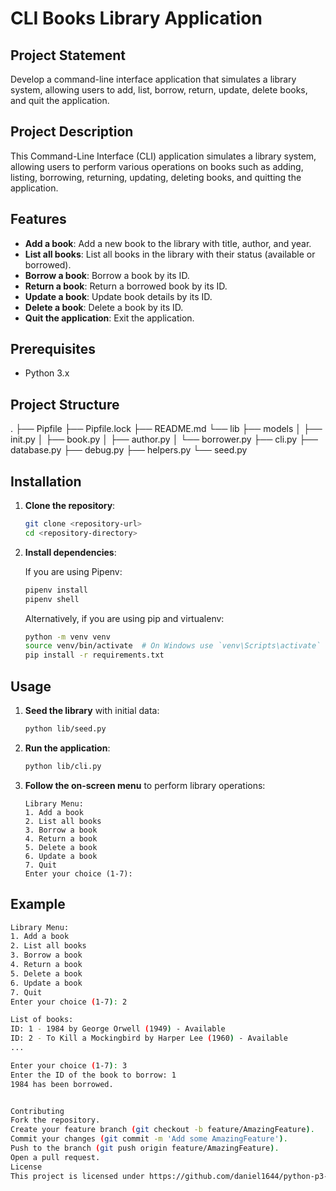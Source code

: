 # CLI Books Library Application

## Project Statement

Develop a command-line interface application that simulates a library system, allowing users to add, list, borrow, return, update, delete books, and quit the application.

## Project Description

This Command-Line Interface (CLI) application simulates a library system, allowing users to perform various operations on books such as adding, listing, borrowing, returning, updating, deleting books, and quitting the application.

## Features

- **Add a book**: Add a new book to the library with title, author, and year.
- **List all books**: List all books in the library with their status (available or borrowed).
- **Borrow a book**: Borrow a book by its ID.
- **Return a book**: Return a borrowed book by its ID.
- **Update a book**: Update book details by its ID.
- **Delete a book**: Delete a book by its ID.
- **Quit the application**: Exit the application.

## Prerequisites

- Python 3.x

## Project Structure

.
├── Pipfile
├── Pipfile.lock
├── README.md
└── lib
├── models
│ ├── init.py
│ ├── book.py
│ ├── author.py
│ └── borrower.py
├── cli.py
├── database.py
├── debug.py
├── helpers.py
└── seed.py


## Installation

1. **Clone the repository**:

    ```sh
    git clone <repository-url>
    cd <repository-directory>
    ```

2. **Install dependencies**:

    If you are using Pipenv:

    ```sh
    pipenv install
    pipenv shell
    ```

    Alternatively, if you are using pip and virtualenv:

    ```sh
    python -m venv venv
    source venv/bin/activate  # On Windows use `venv\Scripts\activate`
    pip install -r requirements.txt
    ```

## Usage

1. **Seed the library** with initial data:

    ```sh
    python lib/seed.py
    ```

2. **Run the application**:

    ```sh
    python lib/cli.py
    ```

3. **Follow the on-screen menu** to perform library operations:

    ```
    Library Menu:
    1. Add a book
    2. List all books
    3. Borrow a book
    4. Return a book
    5. Delete a book
    6. Update a book
    7. Quit
    Enter your choice (1-7):
    ```

## Example

```sh
Library Menu:
1. Add a book
2. List all books
3. Borrow a book
4. Return a book
5. Delete a book
6. Update a book
7. Quit
Enter your choice (1-7): 2

List of books:
ID: 1 - 1984 by George Orwell (1949) - Available
ID: 2 - To Kill a Mockingbird by Harper Lee (1960) - Available
...

Enter your choice (1-7): 3
Enter the ID of the book to borrow: 1
1984 has been borrowed.


Contributing
Fork the repository.
Create your feature branch (git checkout -b feature/AmazingFeature).
Commit your changes (git commit -m 'Add some AmazingFeature').
Push to the branch (git push origin feature/AmazingFeature).
Open a pull request.
License
This project is licensed under https://github.com/daniel1644/python-p3-v2-final-project-template License.

